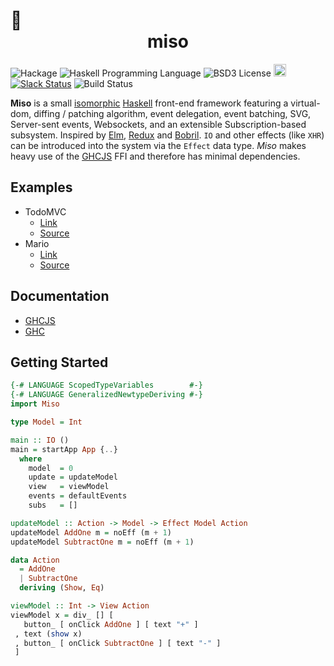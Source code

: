 :ramen: <center>miso</center>
======================
![Hackage](https://img.shields.io/hackage/v/miso.svg)
![Haskell Programming Language](https://img.shields.io/badge/language-Haskell-green.svg)
![BSD3 License](http://img.shields.io/badge/license-BSD3-brightgreen.svg)
<a href="https://www.irccloud.com/invite?channel=%23haskell-miso&amp;hostname=irc.freenode.net&amp;port=6697&amp;ssl=1" target="_blank"><img src="https://img.shields.io/badge/IRC-%23haskell--miso-1e72ff.svg?style=flat"  height="20"></a>
[![Slack Status](https://haskell-miso-slack.herokuapp.com/badge.svg)](https://haskell-miso-slack.herokuapp.com)
![Build Status](https://api.travis-ci.org/dmjio/miso.svg?branch=master)

**Miso** is a small [isomorphic](http://nerds.airbnb.com/isomorphic-javascript-future-web-apps/) [Haskell](https://www.haskell.org/) front-end framework featuring a virtual-dom, diffing / patching algorithm, event delegation, event batching, SVG, Server-sent events, Websockets, and an extensible Subscription-based subsystem. Inspired by [Elm](http://elm-lang.org/), [Redux](http://redux.js.org/) and [Bobril](http://github.com/bobris/bobril). `IO` and other effects (like `XHR`) can be introduced into the system via the `Effect` data type. *Miso* makes heavy use of the [GHCJS](https://github.com/ghcjs/ghcjs) FFI and therefore has minimal dependencies.

## Examples
  - TodoMVC
    - [Link](http://miso-todomvc.bitballoon.com/)
    - [Source](https://github.com/dmjio/miso/blob/master/examples/todo-mvc/Main.hs)
  - Mario
    - [Link](https://s3.amazonaws.com/aws-website-mario-5u38b/index.html)
    - [Source](https://github.com/dmjio/miso/blob/master/examples/mario/Main.hs)

## Documentation
  - [GHCJS](https://d10z4r8eai3cm9.cloudfront.net/)
  - [GHC](https://d1f745wtmyhj66.cloudfront.net/)

## Getting Started
```haskell
{-# LANGUAGE ScopedTypeVariables        #-}
{-# LANGUAGE GeneralizedNewtypeDeriving #-}
import Miso

type Model = Int

main :: IO ()
main = startApp App {..}
  where
    model  = 0
    update = updateModel
    view   = viewModel
    events = defaultEvents
    subs   = []

updateModel :: Action -> Model -> Effect Model Action
updateModel AddOne m = noEff (m + 1)
updateModel SubtractOne m = noEff (m + 1)

data Action
  = AddOne
  | SubtractOne
  deriving (Show, Eq)

viewModel :: Int -> View Action
viewModel x = div_ [] [
   button_ [ onClick AddOne ] [ text "+" ]
 , text (show x)
 , button_ [ onClick SubtractOne ] [ text "-" ]
 ]
 ```
